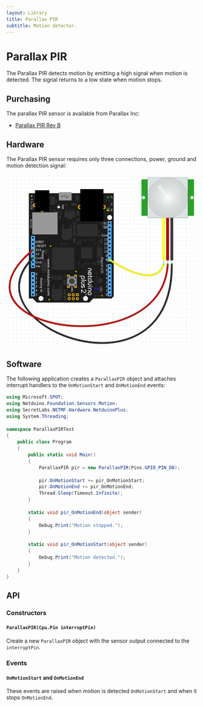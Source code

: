 ```yaml
---
layout: Library
title: Parallax PIR
subtitle: Motion detector.
---
```


# Parallax PIR

The Parallax PIR detects motion by emitting a high signal when motion is detected.  The signal returns to a low state when motion stops.

## Purchasing

The parallax PIR sensor is available from Parallax Inc:

* [Parallax PIR Rev B](https://www.parallax.com/product/555-28027)

## Hardware

The Parallax PIR sensor requires only three connections, power, ground and motion detection signal:

![Parallax PIR and Netduino](ParallaxPIROnBreadboard.png)

## Software

The following application creates a `ParallaxPIR` object and attaches interrupt handlers to the `OnMotionStart` and `OnMotionEnd` events:

```csharp
using Microsoft.SPOT;
using Netduino.Foundation.Sensors.Motion;
using SecretLabs.NETMF.Hardware.NetduinoPlus;
using System.Threading;

namespace ParallaxPIRTest
{
    public class Program
    {
        public static void Main()
        {
            ParallaxPIR pir = new ParallaxPIR(Pins.GPIO_PIN_D8);

            pir.OnMotionStart += pir_OnMotionStart;
            pir.OnMotionEnd += pir_OnMotionEnd;
            Thread.Sleep(Timeout.Infinite);
        }

        static void pir_OnMotionEnd(object sender)
        {
            Debug.Print("Motion stopped.");
        }

        static void pir_OnMotionStart(object sender)
        {
            Debug.Print("Motion detected.");
        }
    }
}
```

## API

### Constructors

#### `ParallaxPIR(Cpu.Pin interruptPin)`

Create a new `ParallaxPIR` object with the sensor output connected to the `interruptPin`.

### Events

#### `OnMotionStart` and `OnMotionEnd`

These events are raised when motion is detected `OnMotionStart` and when it stops `OnMotionEnd`.